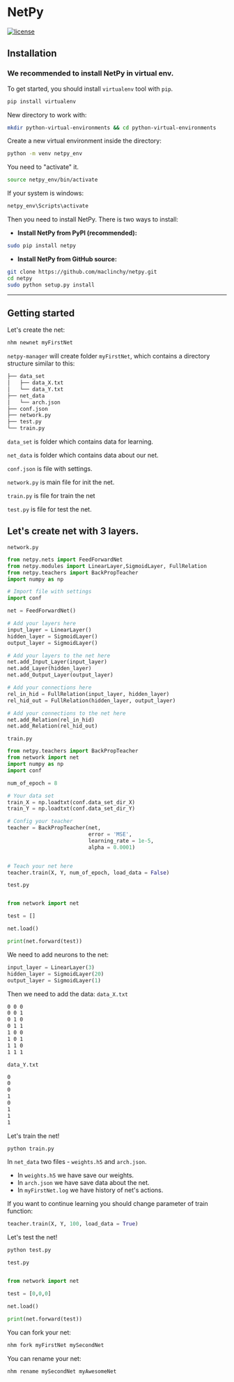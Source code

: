 # NetPy

[![license](https://img.shields.io/github/license/mashape/apistatus.svg?maxAge=2592000)](https://github.com/maclinchy/netpy/blob/master/LICENSE)

## Installation

### We recommended to install NetPy in virtual env.
To get started, you should install ```virtualenv``` tool with ```pip```.

```sh
pip install virtualenv
```
New directory to work with:
```sh
mkdir python-virtual-environments && cd python-virtual-environments
```
Create a new virtual environment inside the directory:
```sh
python -m venv netpy_env
```
You need to "activate" it.
```sh
source netpy_env/bin/activate
```
If your system is windows:
```sh
netpy_env\Scripts\activate
```

Then you need to install NetPy. There is two ways to install:

- **Install NetPy from PyPI (recommended):**

```sh
sudo pip install netpy
```

- **Install NetPy from GitHub source:**

```sh
git clone https://github.com/maclinchy/netpy.git
cd netpy
sudo python setup.py install
```

------------------
## Getting started

Let's create the net:
```sh
nhm newnet myFirstNet
```

`netpy-manager` will create folder `myFirstNet`, which contains a directory structure similar to this:

```sh
├── data_set
│   ├── data_X.txt
│   └── data_Y.txt
├── net_data
│   └── arch.json
├── conf.json
├── network.py
├── test.py
└── train.py

```

`data_set` is folder which contains data for learning.

`net_data` is folder which contains data about our net.

`conf.json` is file with settings.

`network.py` is main file for init the net.

`train.py` is file for train the net

`test.py` is file for test the net. 

Let's create net with 3 layers.
------------------
`network.py`
```python
from netpy.nets import FeedForwardNet
from netpy.modules import LinearLayer,SigmoidLayer, FullRelation
from netpy.teachers import BackPropTeacher
import numpy as np

# Import file with settings
import conf

net = FeedForwardNet()

# Add your layers here
input_layer = LinearLayer()
hidden_layer = SigmoidLayer()
output_layer = SigmoidLayer()

# Add your layers to the net here
net.add_Input_Layer(input_layer)
net.add_Layer(hidden_layer)
net.add_Output_Layer(output_layer)

# Add your connections here
rel_in_hid = FullRelation(input_layer, hidden_layer)
rel_hid_out = FullRelation(hidden_layer, output_layer)

# Add your connections to the net here
net.add_Relation(rel_in_hid)
net.add_Relation(rel_hid_out)
```

`train.py`
```python
from netpy.teachers import BackPropTeacher
from network import net
import numpy as np
import conf

num_of_epoch = 8

# Your data set
train_X = np.loadtxt(conf.data_set_dir_X)
train_Y = np.loadtxt(conf.data_set_dir_Y)

# Config your teacher
teacher = BackPropTeacher(net,
                          error = 'MSE',
                          learning_rate = 1e-5,
                          alpha = 0.0001)


# Teach your net here
teacher.train(X, Y, num_of_epoch, load_data = False)
```

`test.py`
```python

from network import net

test = []

net.load()

print(net.forward(test))
```

We need to add neurons to the net:
```python
input_layer = LinearLayer(3)
hidden_layer = SigmoidLayer(20)
output_layer = SigmoidLayer(1)
```

Then we need to add the data:
`data_X.txt`
```sh
0 0 0
0 0 1
0 1 0
0 1 1
1 0 0
1 0 1
1 1 0
1 1 1
```
`data_Y.txt`
```sh
0
0
0
1
0
1
1
1
```

Let's train the net!
```sh
python train.py
```

In `net_data` two files - `weights.h5` and `arch.json`.

- In `weights.h5` we have save our weights.
- In `arch.json` we have save data about the net.
- In `myFirstNet.log` we have history of net's actions.

If you want to continue learning you should change parameter of train function:
```python
teacher.train(X, Y, 100, load_data = True)
```

Let's test the net!

```sh
python test.py
```

`test.py`
```python

from network import net

test = [0,0,0]

net.load()

print(net.forward(test))
```

You can fork your net:
```sh
nhm fork myFirstNet mySecondNet
```

You can rename your net:
```sh
nhm rename mySecondNet myAwesomeNet
```
